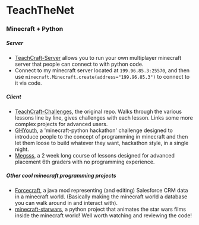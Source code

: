 # TeachTheNet

### Minecraft + Python

##### Server

- [TeachCraft-Server](https://github.com/teachthenet/TeachCraft-Server) allows you to run your own multiplayer minecraft server that people can connect to with python code.
- Connect to my minecraft server located at `199.96.85.3:25570`, and then use `minecraft.Minecraft.create(address="199.96.85.3")` to connect to it via code.

##### Client

- [TeachCraft-Challenges](https://github.com/teachthenet/TeachCraft-Challenges), the original repo. Walks through the various lessons line by line, gives challenges with each lesson. Links some more complex projects for advanced users.
- [GHYouth](https://github.com/teachthenet/GHYouth), a 'minecraft-python hackathon' challenge designed to introduce people to the concept of programming in minecraft and then let them loose to build whatever they want, hackathon style, in a single night.
- [Megsss](https://github.com/teachthenet/Megsss), a 2 week long course of lessons designed for advanced placement 6th graders with no programming experience.

##### Other cool minecraft programming projects
- [Forcecraft](https://github.com/metadaddy/Forcecraft), a java mod representing (and editing) Salesforce CRM data in a minecraft world. (Basically making the minecraft world a database you can walk around in and interact with).
- [minecraft-starwars](https://github.com/martinohanlon/minecraft-starwars), a python project that animates the star wars films inside the minecraft world! Well worth watching and reviewing the code!
